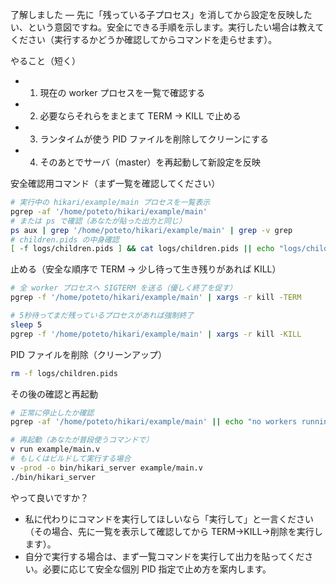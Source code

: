 了解しました — 先に「残っている子プロセス」を消してから設定を反映したい、という意図ですね。安全にできる手順を示します。実行したい場合は教えてください（実行するかどうか確認してからコマンドを走らせます）。

やること（短く）
- 1) 現在の worker プロセスを一覧で確認する
- 2) 必要ならそれらをまとまて TERM → KILL で止める
- 3) ランタイムが使う PID ファイルを削除してクリーンにする
- 4) そのあとでサーバ（master）を再起動して新設定を反映

安全確認用コマンド（まず一覧を確認してください）
```bash
# 実行中の hikari/example/main プロセスを一覧表示
pgrep -af '/home/poteto/hikari/example/main'
# または ps で確認（あなたが貼った出力と同じ）
ps aux | grep '/home/poteto/hikari/example/main' | grep -v grep
# children.pids の中身確認
[ -f logs/children.pids ] && cat logs/children.pids || echo "logs/children.pids not found"
```

止める（安全な順序で TERM → 少し待って生き残りがあれば KILL）
```bash
# 全 worker プロセスへ SIGTERM を送る（優しく終了を促す）
pgrep -f '/home/poteto/hikari/example/main' | xargs -r kill -TERM

# 5秒待ってまだ残っているプロセスがあれば強制終了
sleep 5
pgrep -f '/home/poteto/hikari/example/main' | xargs -r kill -KILL
```

PID ファイルを削除（クリーンアップ）
```bash
rm -f logs/children.pids
```

その後の確認と再起動
```bash
# 正常に停止したか確認
pgrep -af '/home/poteto/hikari/example/main' || echo "no workers running"

# 再起動（あなたが普段使うコマンドで）
v run example/main.v
# もしくはビルドして実行する場合
v -prod -o bin/hikari_server example/main.v
./bin/hikari_server
```

やって良いですか？
- 私に代わりにコマンドを実行してほしいなら「実行して」と一言ください（その場合、先に一覧を表示して確認してから TERM→KILL→削除を実行します）。
- 自分で実行する場合は、まず一覧コマンドを実行して出力を貼ってください。必要に応じて安全な個別 PID 指定で止め方を案内します。